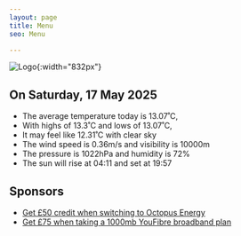 ```yaml
---
layout: page
title: Menu
seo: Menu

---
```


![Logo](/images/logo.jpg){:width="832px"}

<!-- weather_marker starts -->
## On Saturday, 17 May 2025

- The average temperature today is 13.07˚C,
- With highs of 13.3˚C and lows of 13.07˚C,
- It may feel like 12.31˚C with clear sky
- The wind speed is 0.36m/s and visibility is 10000m
- The pressure is 1022hPa and humidity is 72%
- The sun will rise at 04:11 and set at 19:57

<!-- weather_marker ends -->

## Sponsors

- [Get £50 credit when switching to Octopus Energy](https://bit.ly/3oD1nnS)
- [Get £75 when taking a 1000mb YouFibre broadband plan](https://aklam.io/91zWhU?)
